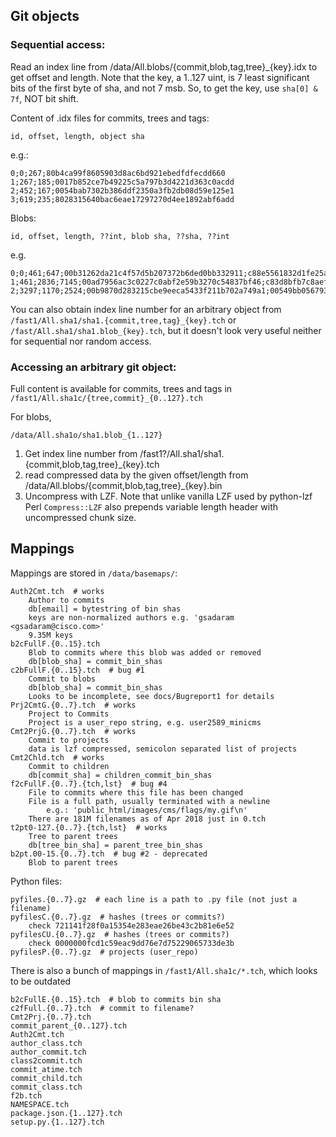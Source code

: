 

## Git objects

### Sequential access:

Read an index line from /data/All.blobs/{commit,blob,tag,tree}_{key}.idx
to get offset and length.
Note that the key, a 1..127 uint, is 7 least significant bits of the
first byte of sha, and not 7 msb.
So, to get the key, use `sha[0] & 7f`, NOT bit shift.

Content of .idx files for commits, trees and tags:

    id, offset, length, object sha

e.g.:

    0;0;267;80b4ca99f8605903d8ac6bd921ebedfdfecdd660
    1;267;185;0017b852ce7b49225c5a797b3d4221d363c0acdd
    2;452;167;0054bab7302b386ddf2350a3fb2db08d59e125e1
    3;619;235;8028315640bac6eae17297270d4ee1892abf6add


Blobs:

    id, offset, length, ??int, blob sha, ??sha, ??int

e.g.

    0;0;461;647;00b31262da21c4f57d5b207372b6ded0bb332911;c88e5561832d1fe25a5e19cf15dc7de2fd81aae5;365420358
    1;461;2836;7145;00ad7956ac3c0227c0abf2e59b3270c54837bf46;c83d8bfb7c8aef24c8c2efd0abf4d90c7e0cc421;366044154
    2;3297;1170;2524;00b9870d283215cbe9eeca5433f211b702a749a1;00549bb056793128f1f35b1ada0a375466a69905;366711281

You can also obtain index line number for an arbitrary object from
`/fast1/All.sha1/sha1.{commit,tree,tag}_{key}.tch` or
`/fast/All.sha1/sha1.blob_{key}.tch`, but it doesn't look very useful
neither for sequential nor random access.


### Accessing an arbitrary git object:

Full content is available for commits, trees and tags in
`/fast1/All.sha1c/{tree,commit}_{0..127}.tch`

For blobs,

    /data/All.sha1o/sha1.blob_{1..127}

1. Get index line number from
    /fast1?/All.sha1/sha1.{commit,blob,tag,tree}_{key}.tch
3. read compressed data by the given offset/length from /data/All.blobs/{commit,blob,tag,tree}_{key}.bin
4. Uncompress with LZF. Note that unlike vanilla LZF used by python-lzf
    Perl `Compress::LZF` also prepends variable length header with uncompressed
    chunk size.


## Mappings

Mappings are stored in `/data/basemaps/`:

    Auth2Cmt.tch  # works
        Author to commits
        db[email] = bytestring of bin shas
        keys are non-normalized authors e.g. 'gsadaram <gsadaram@cisco.com>'
        9.35M keys
    b2cFullF.{0..15}.tch
        Blob to commits where this blob was added or removed
        db[blob_sha] = commit_bin_shas
    c2bFullF.{0..15}.tch  # bug #1
        Commit to blobs
        db[blob_sha] = commit_bin_shas
        Looks to be incomplete, see docs/Bugreport1 for details
    Prj2CmtG.{0..7}.tch  # works
        Project to Commits
        Project is a user_repo string, e.g. user2589_minicms
    Cmt2PrjG.{0..7}.tch  # works
        Commit to projects
        data is lzf compressed, semicolon separated list of projects
    Cmt2Chld.tch  # works
        Commit to children
        db[commit_sha] = children_commit_bin_shas
    f2cFullF.{0..7}.{tch,lst}  # bug #4
        File to commits where this file has been changed
        File is a full path, usually terminated with a newline
            e.g.: 'public_html/images/cms/flags/my.gif\n'
        There are 181M filenames as of Apr 2018 just in 0.tch
    t2pt0-127.{0..7}.{tch,lst}  # works
        Tree to parent trees
        db[tree_bin_sha] = parent_tree_bin_shas
    b2pt.00-15.{0..7}.tch  # bug #2 - deprecated
        Blob to parent trees

Python files:

    pyfiles.{0..7}.gz  # each line is a path to .py file (not just a filename)
    pyfilesC.{0..7}.gz  # hashes (trees or commits?)
        check 721141f28f0a15354e283eae26be43c2b81e6e52
    pyfilesCU.{0..7}.gz  # hashes (trees or commits?)
        check 0000000fcd1c59eac9dd76e7d75229065733de3b
    pyfilesP.{0..7}.gz  # projects (user_repo)


There is also a bunch of mappings in `/fast1/All.sha1c/*.tch`,
which looks to be outdated

    b2cFullE.{0..15}.tch  # blob to commits bin sha
    c2fFull.{0..7}.tch  # commit to filename?
    Cmt2Prj.{0..7}.tch
    commit_parent_{0..127}.tch
    Auth2Cmt.tch
    author_class.tch
    author_commit.tch
    class2commit.tch
    commit_atime.tch
    commit_child.tch
    commit_class.tch
    f2b.tch
    NAMESPACE.tch
    package.json.{1..127}.tch
    setup.py.{1..127}.tch

